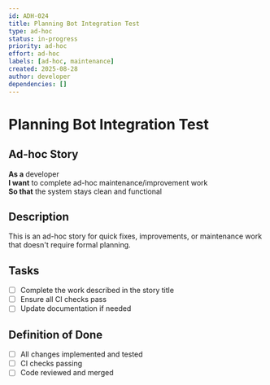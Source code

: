 ```yaml
---
id: ADH-024
title: Planning Bot Integration Test
type: ad-hoc
status: in-progress  
priority: ad-hoc
effort: ad-hoc
labels: [ad-hoc, maintenance]
created: 2025-08-28
author: developer
dependencies: []
---
```


# Planning Bot Integration Test

## Ad-hoc Story

**As a** developer  
**I want** to complete ad-hoc maintenance/improvement work  
**So that** the system stays clean and functional

## Description

This is an ad-hoc story for quick fixes, improvements, or maintenance work that doesn't require formal planning.

## Tasks

- [ ] Complete the work described in the story title
- [ ] Ensure all CI checks pass
- [ ] Update documentation if needed

## Definition of Done

- [ ] All changes implemented and tested
- [ ] CI checks passing
- [ ] Code reviewed and merged
